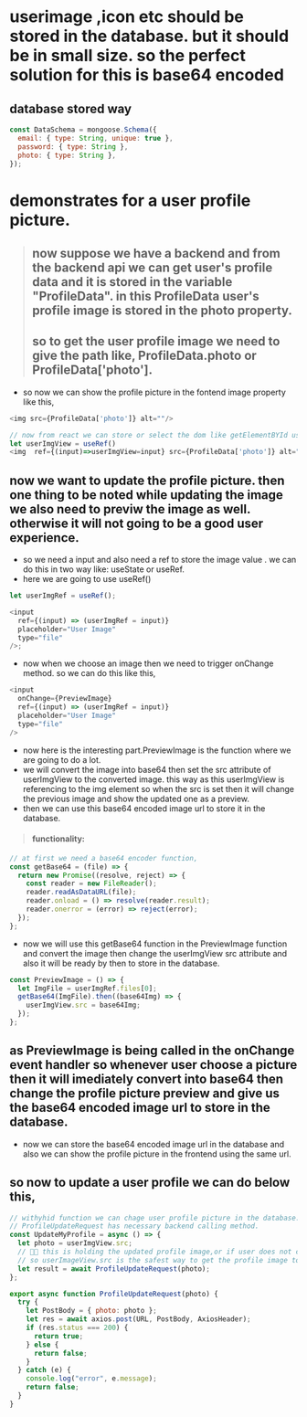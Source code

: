 # userimage ,icon etc should be stored in the database. but it should be in small size. so the perfect solution for this is base64 encoded

## database stored way

```js
const DataSchema = mongoose.Schema({
  email: { type: String, unique: true },
  password: { type: String },
  photo: { type: String },
});
```

# demonstrates for a user profile picture.

> ## now suppose we have a backend and from the backend api we can get user's profile data and it is stored in the variable "ProfileData". in this ProfileData user's profile image is stored in the photo property.
>
> ## so to get the user profile image we need to give the path like, ProfileData.photo or ProfileData['photo'].

- so now we can show the profile picture in the fontend image property like this,

```js
<img src={ProfileData['photo']} alt=""/>

// now from react we can store or select the dom like getElementBYId using the useRef hook. so , for purpose i am storing the image reference in a ref called userImgViw like this.
let userImgView = useRef()
<img  ref={(input)=>userImgView=input} src={ProfileData['photo']} alt=""/>
```

## now we want to update the profile picture. then one thing to be noted while updating the image we also need to previw the image as well. otherwise it will not going to be a good user experience.

- so we need a input and also need a ref to store the image value . we can do this in two way like: useState or useRef.
- here we are going to use useRef()

```js
let userImgRef = useRef();

<input
  ref={(input) => (userImgRef = input)}
  placeholder="User Image"
  type="file"
/>;
```

- now when we choose an image then we need to trigger onChange method. so we can do this like this,

```js
<input
  onChange={PreviewImage}
  ref={(input) => (userImgRef = input)}
  placeholder="User Image"
  type="file"
/>
```

- now here is the interesting part.PreviewImage is the function where we are going to do a lot.
- we will convert the image into base64 then set the src attribute of userImgView to the converted image. this way as this userImgView is referencing to the img element so when the src is set then it will change the previous image and show the updated one as a preview.
- then we can use this base64 encoded image url to store it in the database.

> #### functionality:

```js
// at first we need a base64 encoder function,
const getBase64 = (file) => {
  return new Promise((resolve, reject) => {
    const reader = new FileReader();
    reader.readAsDataURL(file);
    reader.onload = () => resolve(reader.result);
    reader.onerror = (error) => reject(error);
  });
};
```

- now we will use this getBase64 function in the PreviewImage function and convert the image then change the userImgView src attribute and also it will be ready by then to store in the database.

```js
const PreviewImage = () => {
  let ImgFile = userImgRef.files[0];
  getBase64(ImgFile).then((base64Img) => {
    userImgView.src = base64Img;
  });
};
```

## as PreviewImage is being called in the onChange event handler so whenever user choose a picture then it will imediately convert into base64 then change the profile picture preview and give us the base64 encoded image url to store in the database.

- now we can store the base64 encoded image url in the database and also we can show the profile picture in the frontend using the same url.

## so now to update a user profile we can do below this,

```js
// withyhid function we can chage user profile picture in the database.
// ProfileUpdateRequest has necessary backend calling method.
const UpdateMyProfile = async () => {
  let photo = userImgView.src;
  // 🔼🔼 this is holding the updated profile image,or if user does not change the profile pic then it will hold the old profile image
  // so userImageView.src is the safest way to get the profile image to update
  let result = await ProfileUpdateRequest(photo);
};
```

```js
export async function ProfileUpdateRequest(photo) {
  try {
    let PostBody = { photo: photo };
    let res = await axios.post(URL, PostBody, AxiosHeader);
    if (res.status === 200) {
      return true;
    } else {
      return false;
    }
  } catch (e) {
    console.log("error", e.message);
    return false;
  }
}
```
